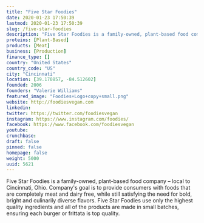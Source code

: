 ```yaml
---
title: "Five Star Foodies"
date: 2020-01-23 17:50:39
lastmod: 2020-01-23 17:50:39
slug: /five-star-foodies
description: "Five Star Foodies is a family-owned, plant-based food company – local to Cincinnati, Ohio. Company's goal is to provide consumers with foods that are completely meat and dairy free, while still satisfying the need for bold, bright and culinarily diverse flavors. Five Star Foodies use only the highest quality ingredients and all of the products are made in small batches, ensuring each burger or frittata is top quality."
proteins: [Plant-Based]
products: [Meat]
business: [Production]
finance_type: []
country: "United States"
country_code: "US"
city: "Cincinnati"
location: [39.170857, -84.512602]
founded: 2006
founders: "Valerie Williams"
featured_image: "Foodies+Logo+copy+small.png"
website: http://foodiesvegan.com
linkedin: 
twitter: https://twitter.com/foodiesvegan
instagram: https://www.instagram.com/foodies/
facebook: https://www.facebook.com/foodiesvegan
youtube: 
crunchbase: 
draft: false
pinned: false
homepage: false
weight: 5000
uuid: 5621
---
```

Five Star Foodies is a family-owned, plant-based food company – local to Cincinnati, Ohio. Company's goal is to provide consumers with foods that are completely meat and dairy free, while still satisfying the need for bold, bright and culinarily diverse flavors. Five Star Foodies use only the highest quality ingredients and all of the products are made in small batches, ensuring each burger or frittata is top quality.
